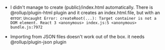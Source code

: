 - I didn't manage to create (public)/index.html automatically. There is @rollup/plugin-html plugin and it creates an index.html.file, but with an error:
  `Uncaught Error: createRoot(...): Target container is not a DOM element.
  React 3
  <anonymous> index.js:5
  <anonymous> bundle.js:7972`

- Importing from JSON files doesn't work out of the box. it needs @rollup/plugin-json plugin
